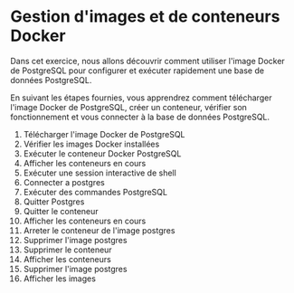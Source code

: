 # Gestion d'images et de conteneurs Docker

Dans cet exercice, nous allons découvrir comment utiliser l'image Docker de PostgreSQL pour configurer et exécuter rapidement une base de données PostgreSQL.  

En suivant les étapes fournies, vous apprendrez comment télécharger l'image Docker de PostgreSQL, créer un conteneur, vérifier son fonctionnement et vous connecter à la base de données PostgreSQL. 

1. Télécharger l'image Docker de PostgreSQL
2. Vérifier les images Docker installées
3. Exécuter le conteneur Docker PostgreSQL
4. Afficher les conteneurs en cours 
5. Exécuter une session interactive de shell  
6. Connecter a postgres 
7. Exécuter des commandes PostgreSQL
8. Quitter Postgres 
9. Quitter le conteneur
10. Afficher les conteneurs en cours 
11. Arreter le conteneur de l'image postgres 
12. Supprimer l'image postgres
13. Supprimer le conteneur
14. Afficher les conteneurs
15. Supprimer l'image postgres 
16. Afficher les images 

